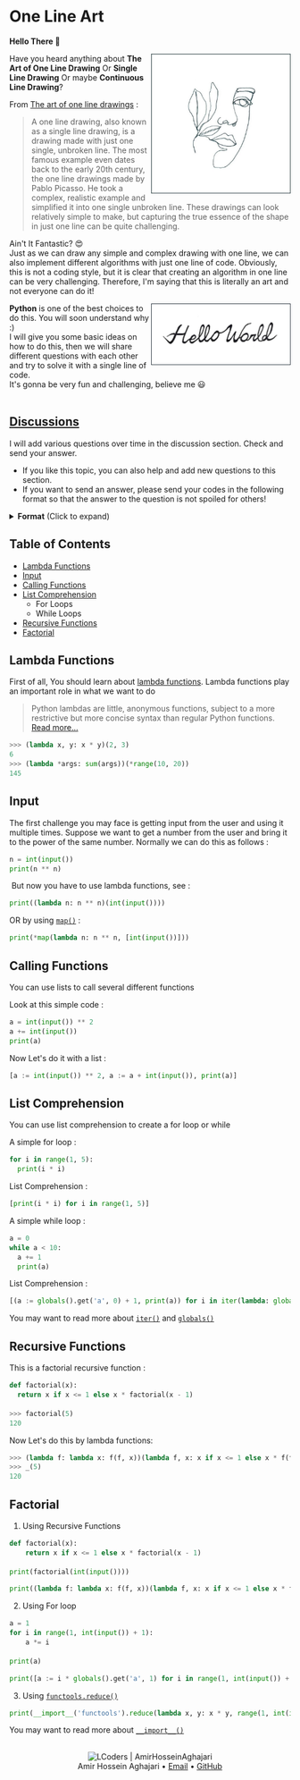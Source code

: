# One Line Art


**Hello There 👋**

<img src="/images/OneLineArt.jpg" alt="OneLineArt" title="sample" width="250" height="250" align="right" />

Have you heard anything about **The Art of One Line Drawing** Or **Single Line Drawing** Or maybe **Continuous Line Drawing**?

From [The art of one line drawings](https://medium.com/@michellegemmeke/the-art-of-one-line-drawings-8cd8fd5a5af7) :
> A one line drawing, also known as a single line drawing, is a drawing made with just one single, unbroken line.
> The most famous example even dates back to the early 20th century, the one line drawings made by Pablo Picasso. He took a complex, realistic example and simplified it into one single unbroken line. These drawings can look relatively simple to make, but capturing the true essence of the shape in just one line can be quite challenging.

Ain't It Fantastic? 😍 <br>
Just as we can draw any simple and complex drawing with one line, we can also implement different algorithms with just one line of code. Obviously, this is not a coding style, but it is clear that creating an algorithm in one line can be very challenging. Therefore, I'm saying that this is literally an art and not everyone can do it!  

<img src="/images/HelloWorld.jpg" alt="HelloWorld" title="HelloWorld" width="250" align="right" />

**Python** is one of the best choices to do this. You will soon understand why :)<br>
I will give you some basic ideas on how to do this, then we will share different questions with each other and try to solve it with a single line of code.
<br>It's gonna be very fun and challenging, believe me 😃
<br><br>

## [Discussions](https://github.com/Aghajari/One-Line-Art/discussions)

I will add various questions over time in the discussion section. Check and send your answer.

- If you like this topic, you can also help and add new questions to this section.
- If you want to send an answer, please send your codes in the following format so that the answer to the question is not spoiled for others!

<details><summary><b>Format</b> (Click to expand)</summary><p>
  
```html
<details><summary><b>Spoil</b></summary><p>

```py
YOUR CODE HERE
`` `
</p></details>
```
</p></details>

## Table of Contents  
- [Lambda Functions](#lambda-functions)
- [Input](#input)
- [Calling Functions](#calling-functions)
- [List Comprehension](#list-comprehension)
  - For Loops
  - While Loops
- [Recursive Functions](#recursive-functions)
- [Factorial](#factorial)

## Lambda Functions
First of all, You should learn about [lambda functions](https://www.w3schools.com/python/python_lambda.asp). Lambda functions play an important role in what we want to do

> Python lambdas are little, anonymous functions, subject to a more restrictive but more concise syntax than regular Python functions.
[Read more...](https://realpython.com/python-lambda/#lambda-calculus)

```py
>>> (lambda x, y: x * y)(2, 3)
6
>>> (lambda *args: sum(args))(*range(10, 20))
145
```

## Input
The first challenge you may face is getting input from the user and using it multiple times. Suppose we want to get a number from the user and bring it to the power of the same number. Normally we can do this as follows :

```py
n = int(input())
print(n ** n)
```
‍‍‍
But now you have to use lambda functions, see :
```py
print((lambda n: n ** n)(int(input())))
```

OR by using [`map()`](https://www.w3schools.com/python/ref_func_map.asp) :
```py
print(*map(lambda n: n ** n, [int(input())]))
```

## Calling Functions
You can use lists to call several different functions

Look at this simple code :
```py
a = int(input()) ** 2
a += int(input())
print(a)
```

Now Let's do it with a list :
```py
[a := int(input()) ** 2, a := a + int(input()), print(a)]
```

## List Comprehension
You can use list comprehension to create a for loop or while

A simple for loop :
```py
for i in range(1, 5):
  print(i * i)
```
List Comprehension :
```py
[print(i * i) for i in range(1, 5)]
```

A simple while loop :
``` py
a = 0
while a < 10:
  a += 1
  print(a)
```
List Comprehension :
```py
[(a := globals().get('a', 0) + 1, print(a)) for i in iter(lambda: globals().get('a', 0) < 10, False)]
```
You may want to read more about [`iter()`](https://www.w3schools.com/python/ref_func_iter.asp) and [`globals()`](https://www.w3schools.com/python/ref_func_globals.asp)

## Recursive Functions

This is a factorial recursive function :
```py
def factorial(x):
  return x if x <= 1 else x * factorial(x - 1)

>>> factorial(5)
120
```

Now Let's do this by lambda functions:
```py
>>> (lambda f: lambda x: f(f, x))(lambda f, x: x if x <= 1 else x * f(f, x - 1))
>>> _(5)
120
```

## Factorial

1. Using Recursive Functions
```py
def factorial(x):
    return x if x <= 1 else x * factorial(x - 1)

print(factorial(int(input())))
```
```py
print((lambda f: lambda x: f(f, x))(lambda f, x: x if x <= 1 else x * f(f, x - 1))(int(input())))
```
2. Using For loop
```py
a = 1
for i in range(1, int(input()) + 1):
    a *= i

print(a)
```
```py
print([a := i * globals().get('a', 1) for i in range(1, int(input()) + 1)][-1])
```
3. Using [`functools.reduce()`](https://docs.python.org/3/library/functools.html#functools.reduce)
```py
print(__import__('functools').reduce(lambda x, y: x * y, range(1, int(input()) + 1)))
```
You may want to read more about [`__import__()`](https://docs.python.org/3/library/functions.html#import__)


<br>
<div align="center">
  <img width="64" alt="LCoders | AmirHosseinAghajari" src="https://user-images.githubusercontent.com/30867537/90538314-a0a79200-e193-11ea-8d90-0a3576e28a18.png">
  <br><a>Amir Hossein Aghajari</a> • <a href="mailto:amirhossein.aghajari.82@gmail.com">Email</a> • <a href="https://github.com/Aghajari">GitHub</a>
</div>
